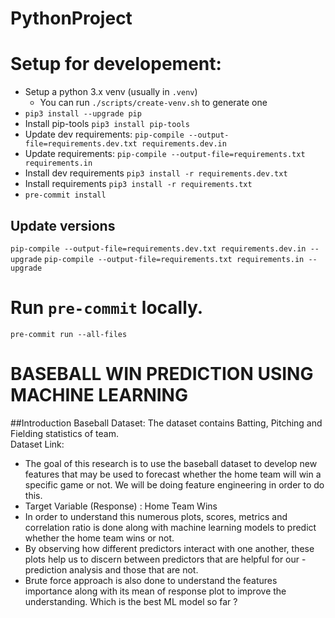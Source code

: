 # PythonProject

# Setup for developement:

- Setup a python 3.x venv (usually in `.venv`)
  - You can run `./scripts/create-venv.sh` to generate one
- `pip3 install --upgrade pip`
- Install pip-tools `pip3 install pip-tools`
- Update dev requirements: `pip-compile --output-file=requirements.dev.txt requirements.dev.in`
- Update requirements: `pip-compile --output-file=requirements.txt requirements.in`
- Install dev requirements `pip3 install -r requirements.dev.txt`
- Install requirements `pip3 install -r requirements.txt`
- `pre-commit install`

## Update versions

`pip-compile --output-file=requirements.dev.txt requirements.dev.in --upgrade`
`pip-compile --output-file=requirements.txt requirements.in --upgrade`

# Run `pre-commit` locally.

`pre-commit run --all-files`

# BASEBALL WIN PREDICTION USING MACHINE LEARNING

##Introduction
Baseball Dataset: The dataset contains Batting, Pitching and Fielding statistics of team.  
Dataset Link: 

- The goal of this research is to use the baseball dataset to develop new features that may be used to forecast whether the home team will win a specific game or not. We will be doing feature engineering in order to do this.
- Target Variable (Response) : Home Team Wins
- In order to understand this numerous plots, scores, metrics and correlation ratio is done along with machine learning models to predict whether the home team wins or not.
- By observing how different predictors interact with one another, these plots help us to discern between predictors that are helpful for our - prediction analysis and those that are not.
- Brute force approach is also done to understand the features importance along with its mean of response plot to improve the understanding.
Which is the best ML model so far ?



